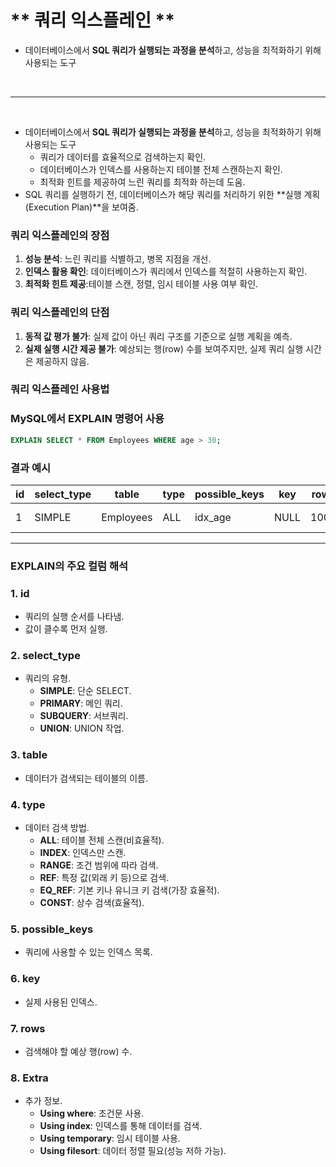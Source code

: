 # ** 쿼리 익스플레인 **
- 데이터베이스에서 **SQL 쿼리가 실행되는 과정을 분석**하고, 성능을 최적화하기 위해 사용되는 도구

<br>

---

<br>


- 데이터베이스에서 **SQL 쿼리가 실행되는 과정을 분석**하고, 성능을 최적화하기 위해 사용되는 도구
    - 쿼리가 데이터를 효율적으로 검색하는지 확인.
    - 데이터베이스가 인덱스를 사용하는지 테이블 전체 스캔하는지 확인.
    - 최적화 힌트를 제공하여 느린 쿼리를 최적화 하는데 도움.
- SQL 쿼리를 실행하기 전, 데이터베이스가 해당 쿼리를 처리하기 위한 **실행 계획(Execution Plan)**을 보여줌.

### **쿼리 익스플레인의 장점**
1. **성능 분석**: 느린 쿼리를 식별하고, 병목 지점을 개선.
2. **인덱스 활용 확인**: 데이터베이스가 쿼리에서 인덱스를 적절히 사용하는지 확인.
3. **최적화 힌트 제공**:테이블 스캔, 정렬, 임시 테이블 사용 여부 확인.

### **쿼리 익스플레인의 단점**
1. **동적 값 평가 불가**: 실제 값이 아닌 쿼리 구조를 기준으로 실행 계획을 예측.
2. **실제 실행 시간 제공 불가**: 예상되는 행(row) 수를 보여주지만, 실제 쿼리 실행 시간은 제공하지 않음.


### **쿼리 익스플레인 사용법**
### **MySQL에서 EXPLAIN 명령어 사용**

```sql
EXPLAIN SELECT * FROM Employees WHERE age > 30;
```

### **결과 예시**

| id | select_type | table | type | possible_keys | key | rows | Extra |
| --- | --- | --- | --- | --- | --- | --- | --- |
| 1 | SIMPLE | Employees | ALL | idx_age | NULL | 1000 | Using where |

---

### **EXPLAIN의 주요 컬럼 해석**

### 1. **id**

- 쿼리의 실행 순서를 나타냄.
- 값이 클수록 먼저 실행.

### 2. **select_type**

- 쿼리의 유형.
    - **SIMPLE**: 단순 SELECT.
    - **PRIMARY**: 메인 쿼리.
    - **SUBQUERY**: 서브쿼리.
    - **UNION**: UNION 작업.

### 3. **table**

- 데이터가 검색되는 테이블의 이름.

### 4. **type**

- 데이터 검색 방법.
    - **ALL**: 테이블 전체 스캔(비효율적).
    - **INDEX**: 인덱스만 스캔.
    - **RANGE**: 조건 범위에 따라 검색.
    - **REF**: 특정 값(외래 키 등)으로 검색.
    - **EQ_REF**: 기본 키나 유니크 키 검색(가장 효율적).
    - **CONST**: 상수 검색(효율적).

### 5. **possible_keys**

- 쿼리에 사용할 수 있는 인덱스 목록.

### 6. **key**

- 실제 사용된 인덱스.

### 7. **rows**

- 검색해야 할 예상 행(row) 수.

### 8. **Extra**

- 추가 정보.
    - **Using where**: 조건문 사용.
    - **Using index**: 인덱스를 통해 데이터를 검색.
    - **Using temporary**: 임시 테이블 사용.
    - **Using filesort**: 데이터 정렬 필요(성능 저하 가능).
